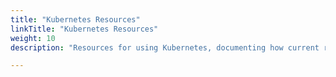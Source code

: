 ```yaml
---
title: "Kubernetes Resources"
linkTitle: "Kubernetes Resources"
weight: 10
description: "Resources for using Kubernetes, documenting how current resources were deployed, and providing relevant links to further documentation."

---
```


